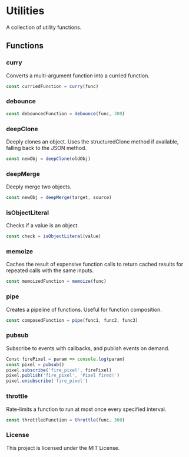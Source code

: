 # Utilities
A collection of utility functions.

## Functions  

### curry
Converts a multi-argument function into a curried function.  
```javascript
const curriedFunction = curry(func)
```  

### debounce  
```javascript
const debouncedFunction = debounce(func, 300)
```  

### deepClone
Deeply clones an object. Uses the structuredClone method if available, falling back to the JSON method.  
```javascript
const newObj = deepClone(oldObj)
```  

### deepMerge
Deeply merge two objects. 
```javascript
const newObj = deepMerge(target, source)
```  

### isObjectLiteral
Checks if a value is an object.  
```javascript
const check = isObjectLiteral(value)
```  

### memoize
Caches the result of expensive function calls to return cached results for repeated calls with the same inputs.  
```javascript
const memoizedFunction = memoize(func)
```  

### pipe
Creates a pipeline of functions. Useful for function composition.  
```javascript
const composedFunction = pipe(func1, func2, func3)
```  

### pubsub
Subscribe to events with callbacks, and publish events on demand.
```javascript
Const firePixel = param => console.log(param)
const pixel = pubsub()
pixel.subscribe('fire_pixel', firePixel)
pixel.publish('fire_pixel', 'Pixel fired!')
pixel.unsubscribe('fire_pixel')
```  

### throttle
Rate-limits a function to run at most once every specified interval.  
```javascript
const throttledFunction = throttle(func, 300)
```


### License
This project is licensed under the MIT License.

